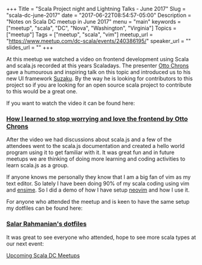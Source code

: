 +++
Title = "Scala Project night and Lightning Talks - June 2017"
Slug = "scala-dc-june-2017"
date = "2017-06-22T08:54:57-05:00"
Description = "Notes on Scala DC meetup in June 2017"
menu = "main"
keywords = ["meetup", "scala", "DC", "Nova", "Washington", "Virginia"]
Topics = ["meetup"]
Tags = ["meetup", "scala", "vim"]
meetup_url = "https://www.meetup.com/dc-scala/events/240386195/"
speaker_url = ""
slides_url = ""
+++

At this meetup we watched a video on frontend development using Scala and
scala.js recorded at this years Scaladays. The presenter [Otto
Chrons](https://twitter.com/ochrons?lang=en) gave a humourous and inspiring
talk on this topic and introduced us to his new UI framework
[Suzaku](https://github.com/suzaku-io/suzaku). By the way he is looking for
contributors to this project so if you are looking for an open source scala
project to contribute to this would be a great one. 

If you want to watch the video it can be found here: 

### [How I learned to stop worrying and love the frontend by Otto Chrons](https://www.youtube.com/watch?v=nfCGdbfiJGU) ###

After the video we had discussions about scala.js and a few of the attendees
went to the scala.js documentation and created a hello world program using it
to get familiar with it. It was great fun and in future meetups we are thinking
of doing more learning and coding activities to learn scala.js as a group.

If anyone knows me personally they know that I am a big fan of vim as my text
editor. So lately I have been doing 90% of my scala coding using vim and
[ensime](http://ensime.org/). So I did a demo of how I have setup
[neovim](https://neovim.io/) and how I use it. 

For anyone who attended the meetup and is keen to have the same setup my
dotfiles can be found here: 

### [Salar Rahmanian's dotfiles](https://github.com/softinio/dotfiles) ###

It was great to see everyone who attended, hope to see more scala types at our
next event:

[Upcoming Scala DC Meetups](https://www.meetup.com/dc-scala/)


